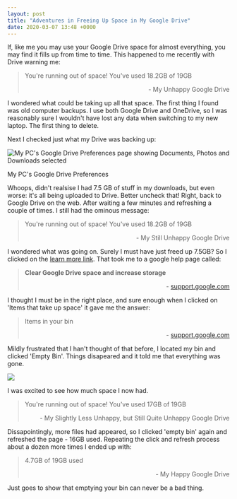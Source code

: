 ```yaml
---
layout: post
title: "Adventures in Freeing Up Space in My Google Drive"
date: 2020-03-07 13:48 +0000
---
```


If, like me you may use your Google Drive space for almost everything, you may find it fills up from time to time. This happened to me recently with Drive warning me:

> You're running out of space! You've used 18.2GB of 19GB
> 
> <p style="text-align:right;">- My Unhappy Google Drive</p>

I wondered what could be taking up all that space. The first thing I found was old computer backups. I use both Google Drive and OneDrive, so I was reasonably sure I wouldn't have lost any data when switching to my new laptop. The first thing to delete.

Next I checked just what my Drive was backing up:

![My PC's Google Drive Preferences page showing Documents, Photos and Downloads selected](https://joshsblogaboutstuff.files.wordpress.com/2020/03/image.png?w=802)

My PC's Google Drive Preferences

Whoops, didn't realsise I had 7.5 GB of stuff in my downloads, but even worse: it's all being uploaded to Drive. Better uncheck that! Right, back to Google Drive on the web. After waiting a few minutes and refreshing a couple of times. I still had the ominous message:

> You're running out of space! You've used 18.2GB of 19GB
> 
> <p style="text-align:right;">- My Still Unhappy Google Drive</p>

I wondered what was going on. Surely I must have just freed up 7.5GB? So I clicked on the [learn more link](https://support.google.com/drive/answer/6374270?hl=en-GB). That took me to a google help page called:

> **Clear Google Drive space and increase storage**
> 
> <p style="text-align:right;">- <a href="https://support.google.com/">support.google.com</a></p>

I thought I must be in the right place, and sure enough when I clicked on 'Items that take up space' it gave me the answer:

> Items in your bin
> 
> <p style="text-align:right;">- <a href="https://support.google.com/">support.google.com</a></p>

Mildly frustrated that I han't thought of that before, I located my bin and clicked 'Empty Bin'. Things disapeared and it told me that everything was gone.

![](https://joshsblogaboutstuff.files.wordpress.com/2020/03/image-3.png?w=550)

I was excited to see how much space I now had.

> You're running out of space! You've used 17GB of 19GB
> 
> <p style="text-align:right;">- My Slightly Less Unhappy, but Still Quite Unhappy Google Drive</p>

Dissapointingly, more files had appeared, so I clicked 'empty bin' again and refreshed the page - 16GB used. Repeating the click and refresh process about a dozen more times I ended up with:

> 4.7GB of 19GB used
> 
> <p style="text-align:right;">- My Happy Google Drive</p>

Just goes to show that emptying your bin can never be a bad thing.
